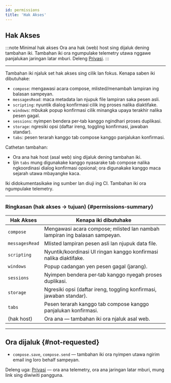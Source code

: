 ```yaml
---
id: permissions
title: 'Hak Akses'
---
```


## Hak Akses

:::note Minimal hak akses
Ora ana hak (web) host sing dijaluk dening tambahan iki. Tambahan iki ora ngumpulake telemetry utawa nggawe panjalukan jaringan latar mburi. Deleng [Privasi](privacy).
:::

---

Tambahan iki njaluk set hak akses sing cilik lan fokus. Kenapa saben iki dibutuhake:

- `compose`: mengawasi acara compose, mlisted/menambah lampiran ing balasan sampeyan.
- `messagesRead`: maca metadata lan njupuk file lampiran saka pesen asli.
- `scripting`: nyuntik dialog konfirmasi cilik ing proses nalika diaktifake.
- `windows`: mbukak popup konfirmasi cilik minangka upaya terakhir nalika pesen gagal.
- `sessions`: nyimpen bendera per‑tab kanggo ngindhari proses duplikasi.
- `storage`: ngresiki opsi (daftar ireng, toggling konfirmasi, jawaban standar).
- `tabs`: pesen terarah kanggo tab compose kanggo panjalukan konfirmasi.

Cathetan tambahan:

- Ora ana hak host (asal web) sing dijaluk dening tambahan iki.
- Ijin `tabs` mung digunakake kanggo nyasarake tab compose nalika ngkoordinasi dialog konfirmasi opsional; ora digunakake kanggo maca sejarah utawa mbayangke kaca.

Iki didokumentasikake ing sumber lan diuji ing CI. Tambahan iki ora ngumpulake telemetry.

---

### Ringkasan (hak akses → tujuan) {#permissions-summary}

| Hak Akses      | Kenapa iki dibutuhake                                                      |
| -------------- | -------------------------------------------------------------------------- |
| `compose`      | Mengawasi acara compose; mlisted lan nambah lampiran ing balasan sampeyan. |
| `messagesRead` | Mlisted lampiran pesen asli lan njupuk data file.                          |
| `scripting`    | Nyuntik/koordinasi UI ringan kanggo konfirmasi nalika diaktifake.          |
| `windows`      | Popup cadangan yen pesen gagal (jarang).                                   |
| `sessions`     | Nyimpen bendera per‑tab kanggo nyegah proses duplikasi.                    |
| `storage`      | Ngresiki opsi (daftar ireng, toggling konfirmasi, jawaban standar).        |
| `tabs`         | Pesen terarah kanggo tab compose kanggo panjalukan konfirmasi.             |
| (hak host)     | Ora ana — tambahan iki ora njaluk asal web.                                |

---

## Ora dijaluk {#not-requested}

- `compose.save`, `compose.send` — tambahan iki ora nyimpen utawa ngirim email ing loro behalf sampeyan.

Deleng uga: [Privasi](privacy) — ora ana telemetry, ora ana jaringan latar mburi, mung link sing diwiwiti pangguna.
